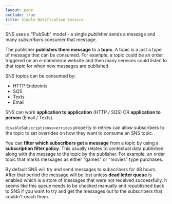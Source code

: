 ```yaml
---
layout: page
exclude: true
title: Simple Notification Service
---
```


SNS uses a "PubSub" model - a single *publisher* sends a message and many *subscribers* consumer that message.

The publisher **publishes there message** to a **topic**. A topic is a just a type of message that can be consumed. For example, a topic could be an order triggered on an e-commerce website and then many services could listen to that topic for when new messages are published.

SNS topics can be consumed by:
- HTTP Endpoints
- SQS
- Texts
- Email

SNS can work **application to application** (HTTP / SQS) OR **application to person** (Email / Texts).

`disableSubscriptionsoverrides` property in retries can allow subscribers to the topic to set overrides on how they want to consume an SNS topic.

You can **filter which subscribers get a message** from a topic by using a **subscription filter policy**. This usually relates to contextual data published along with the message to the topic by the publisher. For example, an order topic that marks messages as either "games" or "movies" type purchases.

By default SNS will try and send messages to subscribers for 48 hours. After that period the message will be lost unless **dead letter queue** is enabled which is a store of messages that were not received successfully. It seems like this queue needs to be checked manually and republished back to SNS if you want to try and get the messages out to the subscribers that couldn't reach them. 
<!--stackedit_data:
eyJoaXN0b3J5IjpbMjQyMTAxOTgsMTA1MzI4NzY3OCwyNTc1ND
EyMTEsMTc2NTMyMTAxNywtMTM4NjU5Njc5NV19
-->